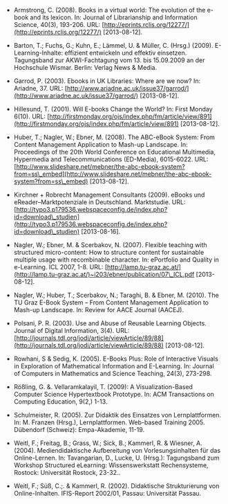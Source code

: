 <!-- filename: 99_Literatur.md -->
<!-- title: Literatur -->

- Armstrong, C. (2008). Books in a virtual world: The evolution of the e-book and its lexicon. In: Journal of Librarianship and Information Science, 40(3), 193-206. URL: [http://eprints.rclis.org/12277/](http://eprints.rclis.org/12277/) \[2013-08-12].

- Barton, T.; Fuchs, G.; Kuhn, E.; Lämmel, U. & Müller, C. (Hrsg.) (2009). E-Learning-Inhalte: effizient entwickeln und effektiv einsetzen. Tagungsband zur AKWI-Fachtagung vom 13. bis 15.09.2009 an der Hochschule Wismar. Berlin: Verlag News & Media.

- Garrod, P. (2003). Ebooks in UK Libraries: Where are we now? In: Ariadne, 37. URL: [http://www.ariadne.ac.uk/issue37/garrod/](http://www.ariadne.ac.uk/issue37/garrod/) \[2013-08-12].

- Hillesund, T. (2001). Will E-books Change the World? In: First Monday 6(10). URL: [http://firstmonday.org/ojs/index.php/fm/article/view/891](http://firstmonday.org/ojs/index.php/fm/article/view/891) \[2013-08-12].

- Huber, T.; Nagler, W.; Ebner, M. (2008). The ABC-eBook System: From Content Management Application to Mash-up Landscape. In: Proceedings of the 20th World Conference on Educational Multimedia, Hypermedia and Telecommunications (ED-Media), 6015-6022. URL: [http://www.slideshare.net/mebner/the-abc-ebook-system?from=ss\_embed](http://www.slideshare.net/mebner/the-abc-ebook-system?from=ss\_embed) \[2013-08-12].

- Kirchner + Robrecht Management Consultants (2009). eBooks und eReader–Marktpotenziale in Deutschland. Marktstudie. URL: [http://typo3.p179536.webspaceconfig.de/index.php?id=download\_studien](http://typo3.p179536.webspaceconfig.de/index.php?id=download\_studien) \[2013-08-16].

- Nagler, W.; Ebner, M. & Scerbakov, N. (2007). Flexible teaching with structured micro-content: How to structure content for sustainable multiple usage with recombinable character. In: ePortfolio and Quality in e-Learning. ICL 2007, 1-8. URL: [http://lamp.tu-graz.ac.at/](http://lamp.tu-graz.ac.at/)~i203/ebner/publication/07\_ICL.pdf \[2013-08-12].

- Nagler, W.; Huber, T.; Scerbakov, N.; Taraghi, B. & Ebner, M. (2010). The TU Graz E-Book System – From Content Management Application to Mash-up Landscape. In: Review for AACE Journal (AACEJ).

- Polsani, P. R. (2003). Use and Abuse of Reusable Learning Objects. Journal of Digital Information, 3(4). URL: [http://journals.tdl.org/jodi/article/viewArticle/89/88](http://journals.tdl.org/jodi/article/viewArticle/89/88) \[2013-08-12].

- Rowhani, S & Sedig, K. (2005). E-Books Plus: Role of Interactive Visuals in Exploration of Mathematical Information and E-Learning. In: Journal of Computers in Mathematics and Science Teaching, 24(3), 273-298.

- Rößling, G. &. Vellaramkalayil, T. (2009): A Visualization-Based Computer Science Hypertextbook Prototype. In: ACM Transactions on Computing Education, 9(2,) 1-13.

- Schulmeister, R. (2005). Zur Didaktik des Einsatzes von Lernplattformen. In: M. Franzen (Hrsg.), Lernplattformen. Web-based Training 2005. Dübendorf (Schweiz): Empa-Akademie, 11-19.

- Weitl, F.; Freitag, B.; Grass, W.; Sick, B.; Kammerl, R. & Wiesner, A. (2004). Mediendidaktische Aufbereitung von Vorlesungsinhalten für das Online-Lernen. In: Tavangarian, D., Lucke, U. (Hrsg.): Tagungsband zum Workshop Structured eLearning: Wissenswerkstatt Rechensysteme, Rostock: Universität Rostock, 23-32..

- Weitl, F.; Süß, C.;. & Kammerl, R. (2002). Didaktische Strukturierung von Online-Inhalten. IFIS-Report 2002/01, Passau: Universität Passau.
